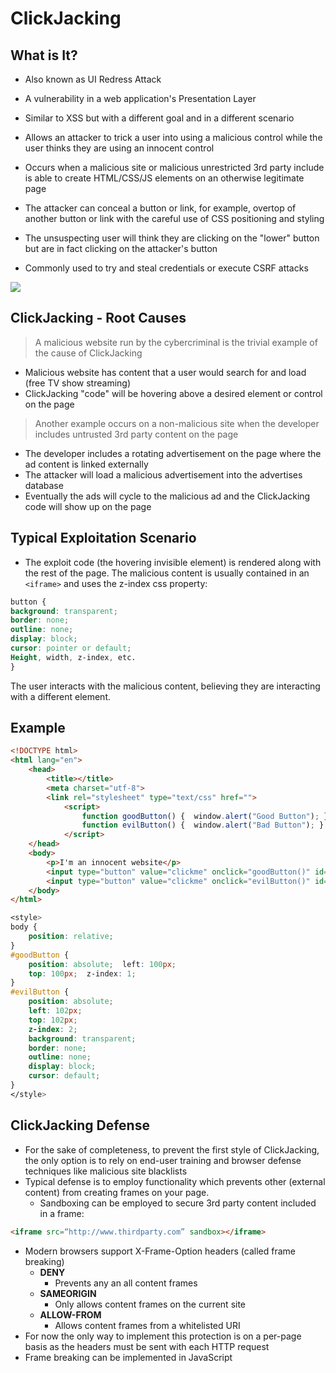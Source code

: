 # ClickJacking
## What is It?
- Also known as UI Redress Attack
- A vulnerability in a web application's Presentation Layer
- Similar to XSS but with a different goal and in a different scenario

- Allows an attacker to trick a user into using a malicious control while the user thinks they are using an innocent control
- Occurs when a malicious site or malicious unrestricted 3rd party include is able to create HTML/CSS/JS elements on an otherwise legitimate page
- The attacker can conceal a button or link, for example, overtop of another button or link with the careful use of CSS positioning and styling
- The unsuspecting user will think they are clicking on the "lower" button but are in fact clicking on the attacker's button
- Commonly used to try and steal credentials or execute CSRF attacks

![](Pasted%20image%2020240318144641.png)

## ClickJacking - Root Causes
> A malicious website run by the cybercriminal is the trivial example of the cause of ClickJacking
- Malicious website has content that a user would search for and load (free TV show streaming)
- ClickJacking "code" will be hovering above a desired element or control on the page
> Another example occurs on a non-malicious site when the developer includes untrusted 3rd party content on the page
- The developer includes a rotating advertisement on the page where the ad content is linked externally
- The attacker will load a malicious advertisement into the advertises database
- Eventually the ads will cycle to the malicious ad and the ClickJacking code will show up on the page

## Typical Exploitation Scenario
- The exploit code (the hovering invisible element) is rendered along with the rest of the page. The malicious content is usually contained in an `<iframe>` and uses the z-index css property: 
```css
button {
background: transparent;  
border: none;
outline: none;  
display: block;
cursor: pointer or default;  
Height, width, z-index, etc.
}
```
The user interacts with the malicious content, believing they are interacting with a different element.

## Example
```HTML
<!DOCTYPE html>
<html lang="en">
	<head>
		<title></title>
		<meta charset="utf-8">
		<link rel="stylesheet" type="text/css" href="">
			<script>
				function goodButton() {  window.alert("Good Button"); }
				function evilButton() {  window.alert("Bad Button"); }
			</script>
	</head>
	<body>
		<p>I'm an innocent website</p>
		<input type="button" value="clickme" onclick="goodButton()" id="goodButton">
		<input type="button" value="clickme" onclick="evilButton()" id="evilButton">
	</body>
</html>
```
```css
<style>
body {
	position: relative;
}
#goodButton {
	position: absolute;  left: 100px;
	top: 100px;  z-index: 1;
}
#evilButton {
	position: absolute;  
	left: 102px;
	top: 102px; 
	z-index: 2;
	background: transparent;  
	border: none;
	outline: none; 
	display: block;  
	cursor: default;
}
</style>
```

## ClickJacking Defense
- For the sake of completeness, to prevent the first style of ClickJacking, the only option is to rely on end-user training and browser defense techniques like malicious site blacklists
- Typical defense is to employ functionality which prevents other (external content) from creating frames on your page.
	- Sandboxing can be employed to secure 3rd party content included in a frame:
```html
<iframe src=“http://www.thirdparty.com” sandbox></iframe>
```
- Modern browsers support X-Frame-Option headers (called frame breaking)
	- **DENY**
		- Prevents any an all content frames
	- **SAMEORIGIN**
		- Only allows content frames on the current site
	- **ALLOW-FROM**
		- Allows content frames from a whitelisted URI
- For now the only way to implement this protection is on a per-page basis as the headers must be sent with each HTTP request
- Frame breaking can be implemented in JavaScript